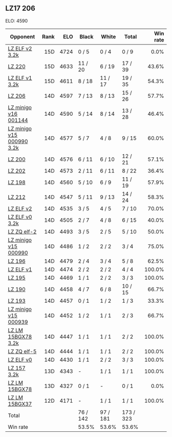 ## LZ17 206 ##

ELO: 4590

Opponent | Rank | ELO | Black | White | Total | Win rate
---------|-----:|----:|-------|-------|-------|-------:
[LZ ELF v2 3.2k](LZ%20ELF%20v2%203.2k.md) | 15D | 4724 | 0 / 5 | 0 / 4 | 0 / 9 | 0.0%
[LZ 220](LZ%20220.md) | 15D | 4633 | 11 / 20 | 6 / 19 | 17 / 39 | 43.6%
[LZ ELF v1 3.2k](LZ%20ELF%20v1%203.2k.md) | 15D | 4611 | 8 / 18 | 11 / 17 | 19 / 35 | 54.3%
[LZ 206](LZ%20206.md) | 14D | 4597 | 7 / 13 | 8 / 13 | 15 / 26 | 57.7%
[LZ minigo v16 001144](LZ%20minigo%20v16%20001144.md) | 14D | 4590 | 5 / 14 | 8 / 14 | 13 / 28 | 46.4%
[LZ minigo v15 000990 3.2k](LZ%20minigo%20v15%20000990%203.2k.md) | 14D | 4577 | 5 / 7 | 4 / 8 | 9 / 15 | 60.0%
[LZ 200](LZ%20200.md) | 14D | 4576 | 6 / 11 | 6 / 10 | 12 / 21 | 57.1%
[LZ 202](LZ%20202.md) | 14D | 4573 | 2 / 11 | 6 / 11 | 8 / 22 | 36.4%
[LZ 198](LZ%20198.md) | 14D | 4560 | 5 / 10 | 6 / 9 | 11 / 19 | 57.9%
[LZ 212](LZ%20212.md) | 14D | 4547 | 5 / 11 | 9 / 13 | 14 / 24 | 58.3%
[LZ ELF v2](LZ%20ELF%20v2.md) | 14D | 4535 | 3 / 5 | 4 / 5 | 7 / 10 | 70.0%
[LZ ELF v0 3.2k](LZ%20ELF%20v0%203.2k.md) | 14D | 4505 | 2 / 7 | 4 / 8 | 6 / 15 | 40.0%
[LZ ZQ elf-2](LZ%20ZQ%20elf-2.md) | 14D | 4493 | 3 / 5 | 2 / 5 | 5 / 10 | 50.0%
[LZ minigo v15 000990](LZ%20minigo%20v15%20000990.md) | 14D | 4486 | 1 / 2 | 2 / 2 | 3 / 4 | 75.0%
[LZ 196](LZ%20196.md) | 14D | 4479 | 2 / 4 | 3 / 4 | 5 / 8 | 62.5%
[LZ ELF v1](LZ%20ELF%20v1.md) | 14D | 4474 | 2 / 2 | 2 / 2 | 4 / 4 | 100.0%
[LZ 195](LZ%20195.md) | 14D | 4469 | 1 / 1 | 2 / 2 | 3 / 3 | 100.0%
[LZ 190](LZ%20190.md) | 14D | 4458 | 4 / 7 | 6 / 8 | 10 / 15 | 66.7%
[LZ 193](LZ%20193.md) | 14D | 4457 | 0 / 1 | 1 / 2 | 1 / 3 | 33.3%
[LZ minigo v15 000939](LZ%20minigo%20v15%20000939.md) | 14D | 4452 | 1 / 2 | 1 / 1 | 2 / 3 | 66.7%
[LZ LM 15BGX78 3.2k](LZ%20LM%2015BGX78%203.2k.md) | 14D | 4447 | 1 / 1 | 1 / 1 | 2 / 2 | 100.0%
[LZ ZQ elf-5](LZ%20ZQ%20elf-5.md) | 14D | 4444 | 1 / 1 | 1 / 1 | 2 / 2 | 100.0%
[LZ ELF v0](LZ%20ELF%20v0.md) | 14D | 4430 | 1 / 1 | 2 / 2 | 3 / 3 | 100.0%
[LZ 157 3.2k](LZ%20157%203.2k.md) | 13D | 4343 | - | 1 / 1 | 1 / 1 | 100.0%
[LZ LM 15BGX78](LZ%20LM%2015BGX78.md) | 13D | 4327 | 0 / 1 | - | 0 / 1 | 0.0%
[LZ LM 15BGX37](LZ%20LM%2015BGX37.md) | 12D | 4171 | - | 1 / 1 | 1 / 1 | 100.0%
Total | | | 76 / 142 | 97 / 181 | 173 / 323 | 
Win rate| | | 53.5% | 53.6% | 53.6% | 
